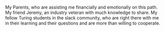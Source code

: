My Parents, who are assisting me financially and emotionally on this path.
My friend Jeremy, an industry veteran with much knowledge to share.
My fellow Turing students in the slack community, who are right there with me in their learning and their questions and are more than willing to cooperate. 
